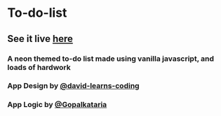 # To-do-list

## See it live [here](https://gopalkataria.github.io/To-do-list)

### A neon themed to-do list made using vanilla javascript, and loads of hardwork
### App Design by [@david-learns-coding](https://github.com/david-learns-coding/)
### App Logic by [@Gopalkataria](https://github.com/Gopalkataria/)

